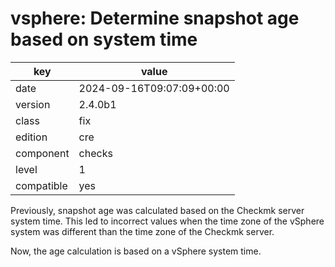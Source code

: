 [//]: # (werk v2)
# vsphere: Determine snapshot age based on system time

key        | value
---------- | ---
date       | 2024-09-16T09:07:09+00:00
version    | 2.4.0b1
class      | fix
edition    | cre
component  | checks
level      | 1
compatible | yes

Previously, snapshot age was calculated based on the Checkmk server system time.
This led to incorrect values when the time zone of the vSphere system was different
than the time zone of the Checkmk server.

Now, the age calculation is based on a vSphere system time.
